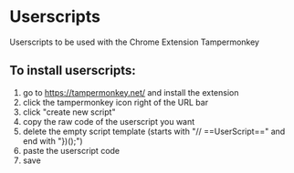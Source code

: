 # Userscripts
Userscripts to be used with the Chrome Extension Tampermonkey

## To install userscripts:

1) go to https://tampermonkey.net/ and install the extension
2) click the tampermonkey icon right of the URL bar
3) click "create new script"
4) copy the raw code of the userscript you want
5) delete the empty script template (starts with "// ==UserScript==" and end with "})();")
6) paste the userscript code
7) save
